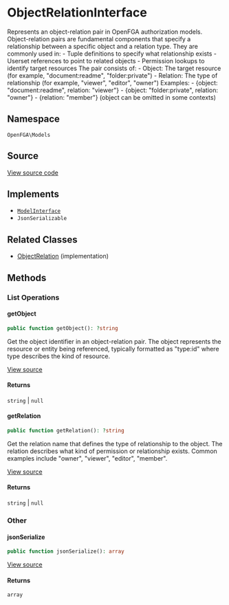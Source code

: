 # ObjectRelationInterface

Represents an object-relation pair in OpenFGA authorization models. Object-relation pairs are fundamental components that specify a relationship between a specific object and a relation type. They are commonly used in: - Tuple definitions to specify what relationship exists - Userset references to point to related objects - Permission lookups to identify target resources The pair consists of: - Object: The target resource (for example, &quot;document:readme&quot;, &quot;folder:private&quot;) - Relation: The type of relationship (for example, &quot;viewer&quot;, &quot;editor&quot;, &quot;owner&quot;) Examples: - {object: &quot;document:readme&quot;, relation: &quot;viewer&quot;} - {object: &quot;folder:private&quot;, relation: &quot;owner&quot;} - {relation: &quot;member&quot;} (object can be omitted in some contexts)

## Namespace
`OpenFGA\Models`

## Source
[View source code](https://github.com/evansims/openfga-php/blob/main/src/Models/ObjectRelationInterface.php)

## Implements
* [`ModelInterface`](ModelInterface.md)
* `JsonSerializable`

## Related Classes
* [ObjectRelation](Models/ObjectRelation.md) (implementation)



## Methods

                                                            
### List Operations
#### getObject


```php
public function getObject(): ?string
```

Get the object identifier in an object-relation pair. The object represents the resource or entity being referenced, typically formatted as &quot;type:id&quot; where type describes the kind of resource.

[View source](https://github.com/evansims/openfga-php/blob/main/src/Models/ObjectRelationInterface.php#L40)


#### Returns
`string` &#124; `null`
#### getRelation


```php
public function getRelation(): ?string
```

Get the relation name that defines the type of relationship to the object. The relation describes what kind of permission or relationship exists. Common examples include &quot;owner&quot;, &quot;viewer&quot;, &quot;editor&quot;, &quot;member&quot;.

[View source](https://github.com/evansims/openfga-php/blob/main/src/Models/ObjectRelationInterface.php#L50)


#### Returns
`string` &#124; `null`
### Other
#### jsonSerialize


```php
public function jsonSerialize(): array
```


[View source](https://github.com/evansims/openfga-php/blob/main/src/Models/ObjectRelationInterface.php#L56)


#### Returns
`array`
